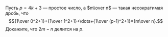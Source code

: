 Пусть $p=4k+3$ — простое число, а $m\over n$ — такая несократимая дробь, что
$${1\over 0^2+1}+{1\over 1^2+1}+\dots+{1\over (p-1)^2+1}={m\over n}.$$ 
Докажите, что $2m-n$ делится на $p$.